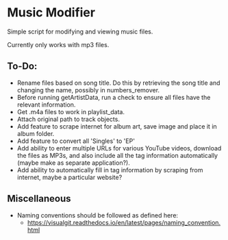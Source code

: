 # Music Modifier
Simple script for modifying and viewing music files.  

Currently only works with mp3 files.

## To-Do:
- Rename files based on song title. Do this by retrieving the song title and changing the name, possibly in numbers_remover.
- Before running getArtistData, run a check to ensure all files have the relevant information.  
- Get .m4a files to work in playlist_data.
- Attach original path to track objects.
- Add feature to scrape internet for album art, save image and place it in album folder.
- Add feature to convert all 'Singles' to 'EP'
- Add ability to enter multiple URLs for various YouTube videos, download the files as MP3s, and also include all the tag information automatically (maybe make as separate application?).
- Add ability to automatically fill in tag information by scraping from internet, maybe a particular website?

## Miscellaneous
- Naming conventions should be followed as defined here:  
  - https://visualgit.readthedocs.io/en/latest/pages/naming_convention.html  
